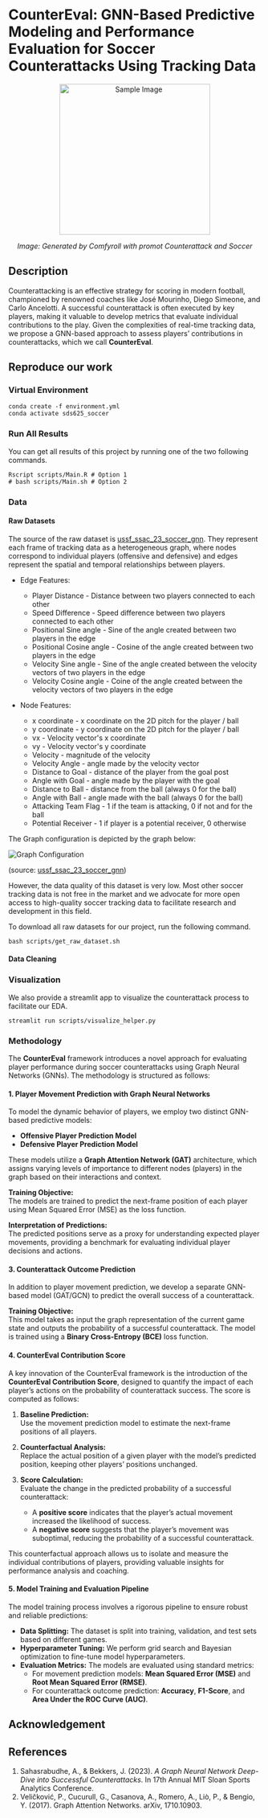 # CounterEval: GNN-Based Predictive Modeling and Performance Evaluation for Soccer Counterattacks Using Tracking Data

<div style="text-align: center;">
    <img src="openart-image_SK-9OFzh_1731633242916_raw.png" alt="Sample Image" title="Image: Generated by Comfyroll with promot Counterattack and Soccer" width="300">
    <p style="text-align: center;"><em>Image: Generated by Comfyroll with promot Counterattack and Soccer</em></p>
</div>

## Description

Counterattacking is an effective strategy for scoring in modern football, championed by renowned coaches like José Mourinho, Diego Simeone, and Carlo Ancelotti. A successful counterattack is often executed by key players, making it valuable to develop metrics that evaluate individual contributions to the play. Given the complexities of real-time tracking data, we propose a GNN-based approach to assess players’ contributions in counterattacks, which we call **CounterEval**.

## Reproduce our work

### Virtual Environment

```
conda create -f environment.yml
conda activate sds625_soccer
```

### Run All Results

You can get all results of this project by running one of the two following commands.

```
Rscript scripts/Main.R # Option 1
# bash scripts/Main.sh # Option 2
```

### Data

#### Raw Datasets

The source of the raw dataset is [ussf_ssac_23_soccer_gnn](https://github.com/USSoccerFederation/ussf_ssac_23_soccer_gnn). They represent each frame of tracking data as a heterogeneous graph, where nodes correspond to individual players (offensive and defensive) and edges represent the spatial and temporal relationships between players.

* Edge Features:
  * Player Distance - Distance between two players connected to each other
  * Speed Difference - Speed difference between two players connected to each other
  * Positional Sine angle - Sine of the angle created between two players in the edge
  * Positional Cosine angle - Cosine of the angle created between two players in the edge
  * Velocity Sine angle - Sine of the angle created between the velocity vectors of two players in the edge
  * Velocity Cosine angle - Coine of the angle created between the velocity vectors of two players in the edge
  
* Node Features:
  * x coordinate - x coordinate on the 2D pitch for the player / ball
  * y coordinate - y coordinate on the 2D pitch for the player / ball
  * vx - Velocity vector's x coordinate
  * vy - Velocity vector's y coordinate
  * Velocity - magnitude of the velocity
  *  Velocity Angle - angle made by the velocity vector
  * Distance to Goal - distance of the player from the goal post
  * Angle with Goal - angle made by the player with the goal
  * Distance to Ball - distance from the ball (always 0 for the ball)
  * Angle with Ball - angle made with the ball (always 0 for the ball)
  * Attacking Team Flag - 1 if the team is attacking, 0 if not and for the ball
  * Potential Receiver - 1 if player is a potential receiver, 0 otherwise

The Graph configuration is depicted by the graph below:

![Graph Configuration](img/graph.png)

(source: [ussf_ssac_23_soccer_gnn](https://github.com/USSoccerFederation/ussf_ssac_23_soccer_gnn))

However, the data quality of this dataset is very low. Most other soccer tracking data is not free in the market and we advocate for more open access to high-quality soccer tracking data to facilitate research and development in this field.

To download all raw datasets for our project, run the following command.

```
bash scripts/get_raw_dataset.sh
```

#### Data Cleaning

### Visualization

We also provide a streamlit app to visualize the counterattack process to facilitate our EDA. 

```
streamlit run scripts/visualize_helper.py
```
### Methodology

The **CounterEval** framework introduces a novel approach for evaluating player performance during soccer counterattacks using Graph Neural Networks (GNNs). The methodology is structured as follows:

#### 1. Player Movement Prediction with Graph Neural Networks

To model the dynamic behavior of players, we employ two distinct GNN-based predictive models:

- **Offensive Player Prediction Model**
- **Defensive Player Prediction Model**

These models utilize a **Graph Attention Network (GAT)** architecture, which assigns varying levels of importance to different nodes (players) in the graph based on their interactions and context.

**Training Objective:**  
The models are trained to predict the next-frame position of each player using Mean Squared Error (MSE) as the loss function.

**Interpretation of Predictions:**  
The predicted positions serve as a proxy for understanding expected player movements, providing a benchmark for evaluating individual player decisions and actions.

#### 3. Counterattack Outcome Prediction

In addition to player movement prediction, we develop a separate GNN-based model (GAT/GCN) to predict the overall success of a counterattack. 

**Training Objective:**  
This model takes as input the graph representation of the current game state and outputs the probability of a successful counterattack. The model is trained using a **Binary Cross-Entropy (BCE)** loss function.


#### 4. CounterEval Contribution Score

A key innovation of the CounterEval framework is the introduction of the **CounterEval Contribution Score**, designed to quantify the impact of each player’s actions on the probability of counterattack success. The score is computed as follows:

1. **Baseline Prediction:**  
   Use the movement prediction model to estimate the next-frame positions of all players.

2. **Counterfactual Analysis:**  
   Replace the actual position of a given player with the model’s predicted position, keeping other players’ positions unchanged.

3. **Score Calculation:**  
   Evaluate the change in the predicted probability of a successful counterattack:
   - A **positive score** indicates that the player’s actual movement increased the likelihood of success.
   - A **negative score** suggests that the player’s movement was suboptimal, reducing the probability of a successful counterattack.

This counterfactual approach allows us to isolate and measure the individual contributions of players, providing valuable insights for performance analysis and coaching.

#### 5. Model Training and Evaluation Pipeline

The model training process involves a rigorous pipeline to ensure robust and reliable predictions:

- **Data Splitting:** The dataset is split into training, validation, and test sets based on different games. 
- **Hyperparameter Tuning:** We perform grid search and Bayesian optimization to fine-tune model hyperparameters.
- **Evaluation Metrics:** The models are evaluated using standard metrics:
  - For movement prediction models: **Mean Squared Error (MSE)** and **Root Mean Squared Error (RMSE)**.
  - For counterattack outcome prediction: **Accuracy**, **F1-Score**, and **Area Under the ROC Curve (AUC)**.

## Acknowledgement 

## References
1. Sahasrabudhe, A., & Bekkers, J. (2023). _A Graph Neural Network Deep-Dive into Successful Counterattacks_. In 17th Annual MIT Sloan Sports Analytics Conference.
2. Veličković, P., Cucurull, G., Casanova, A., Romero, A., Liò, P., & Bengio, Y. (2017). Graph Attention Networks. arXiv, 1710.10903.


